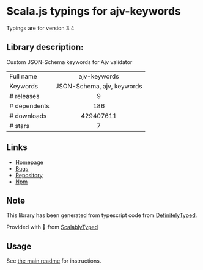 
# Scala.js typings for ajv-keywords

Typings are for version 3.4

## Library description:
Custom JSON-Schema keywords for Ajv validator

|                    |                 |
| ------------------ | :-------------: |
| Full name          | ajv-keywords |
| Keywords           | JSON-Schema, ajv, keywords |
| # releases         | 9 |
| # dependents       | 186 |
| # downloads        | 429407611 |
| # stars            | 7 |

## Links
- [Homepage](https://github.com/epoberezkin/ajv-keywords#readme)
- [Bugs](https://github.com/epoberezkin/ajv-keywords/issues)
- [Repository](https://github.com/epoberezkin/ajv-keywords)
- [Npm](https://www.npmjs.com/package/ajv-keywords)
    


## Note
This library has been generated from typescript code from [DefinitelyTyped](https://definitelytyped.org).

Provided with :purple_heart: from [ScalablyTyped](https://github.com/oyvindberg/ScalablyTyped)

## Usage
See [the main readme](../../readme.md) for instructions.


